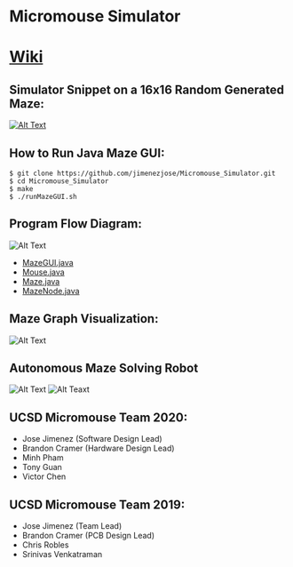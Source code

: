 # Micromouse Simulator
# [Wiki](https://github.com/jimenezjose/Micromouse_Simulator/wiki)

<!---
## Maze Generation In Progress Snippet:
![Alt Text](https://github.com/jimenezjose/Micromouse_Simulator/blob/assets/images/MazeGUI_InProgress.gif)
--->
## Simulator Snippet on a 16x16 Random Generated Maze:
[![Alt Text](https://github.com/jimenezjose/Micromouse_Simulator/blob/assets/images/MazeGUI_Final.gif)](https://youtu.be/-W2w2-MaSOE)

<!---
## Pointers with Git:

1) When making changes, create and switch to new branch with name relating to the change
```
git checkout -b <branch_name>
```
2) Finish your changes, and add and commit the file.
3) Then git push the new branch to github
```
git push -u origin <branch_name>
```
4) Then review the new branch, submit a pull request and compare new branch with master, and approve it if no conflicts.
5) Then other members can git pull the changes.

This way a working model will be preserved in master.
--->

## How to Run Java Maze GUI:
```
$ git clone https://github.com/jimenezjose/Micromouse_Simulator.git
$ cd Micromouse_Simulator
$ make
$ ./runMazeGUI.sh
```

<!---
## Getting started with the [STM32](https://github.com/jimenezjose/STM32)

[Documentation to get Started](https://github.com/jimenezjose/STM32)
--->
## Program Flow Diagram:
![Alt Text](https://github.com/jimenezjose/Micromouse_Simulator/blob/assets/images/Micromouse_Simulator_Program_Flow_Diagram_.png)

- [MazeGUI.java](https://github.com/jimenezjose/Micromouse_Simulator/blob/master/src/MazeGUI.java)
- [Mouse.java](https://github.com/jimenezjose/Micromouse_Simulator/blob/master/src/Mouse.java)
- [Maze.java](https://github.com/jimenezjose/Micromouse_Simulator/blob/master/src/Maze.java)
- [MazeNode.java](https://github.com/jimenezjose/Micromouse_Simulator/blob/master/src/MazeNode.java)

## Maze Graph Visualization:
![Alt Text](https://github.com/jimenezjose/Micromouse_Simulator/blob/assets/images/maze-graph.png)

## Autonomous Maze Solving Robot
![Alt Text](https://github.com/jimenezjose/Micromouse_Simulator/blob/assets/images/AllLayersVisible.PNG)
![Alt Teaxt](https://github.com/jimenezjose/Micromouse_Simulator/blob/assets/images/Micromouse_Hardware.jpg)

## UCSD Micromouse Team 2020:
  * Jose Jimenez (Software Design Lead)
  * Brandon Cramer (Hardware Design Lead)
  * Minh Pham
  * Tony Guan
  * Victor Chen

## UCSD Micromouse Team 2019:
 * Jose Jimenez (Team Lead)
 * Brandon Cramer (PCB Design Lead)
 * Chris Robles
 * Srinivas Venkatraman

